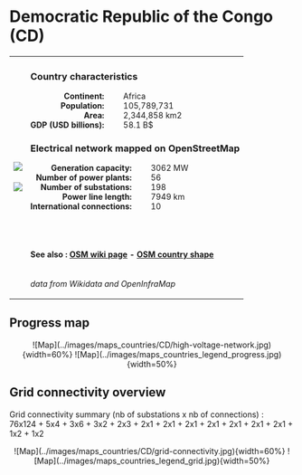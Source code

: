 # Democratic Republic of the Congo (CD)

<table width="90%">
<tr>
<td>
<img src="http://commons.wikimedia.org/wiki/Special:FilePath/Flag%20of%20the%20Democratic%20Republic%20of%20the%20Congo.svg" width="250">
<br><br>
<img src="http://commons.wikimedia.org/wiki/Special:FilePath/COD%20orthographic.svg" width="250"></td>
<td>
<h3>Country characteristics</h3>
<div style="display: inline-block;text-align:right;margin-right:30px;font-weight: bold;">
Continent:<br>Population:<br>Area:<br>GDP (USD billions):
</div>
<div style="display: inline-block;">
Africa<br>105,789,731<br>2,344,858 km2<br>58.1 B$
</div>
<h3>Electrical network mapped on OpenStreetMap</h3>
<div style="display: inline-block;text-align:right;margin-right:30px;font-weight: bold;">Generation capacity:<br>
Number of power plants:<br>
Number of substations:<br>
Power line length:<br>
International connections:<br>
</div>
<div style="display: inline-block;">3062 MW<br>
56<br>
198<br>
7949 km<br>
10<br>
</div>

<br><br><h4>See also :
<a href="https://wiki.openstreetmap.org/wiki/Power_networks/Democratic Republic of the Congo" target="_blank">OSM wiki page</a> -
<a href="https://openstreetmap.org/relation/192795" target="_blank">OSM country shape</a>
</h4>

<br><i>data from Wikidata and OpenInfraMap</i>
</td>
</tr>
</table>


## Progress map

<center>![Map](../images/maps_countries/CD/high-voltage-network.jpg){width=60%}
![Map](../images/maps_countries_legend_progress.jpg){width=50%}</center>



## Grid connectivity overview

Grid connectivity summary (nb of substations x nb of connections) :<br>76x124 + 5x4 + 3x6 + 3x2 + 2x3 + 2x1 + 2x1 + 2x1 + 2x1 + 2x1 + 2x1 + 2x1 + 1x2 + 1x2

<center>![Map](../images/maps_countries/CD/grid-connectivity.jpg){width=60%}
![Map](../images/maps_countries_legend_grid.jpg){width=50%}</center>

